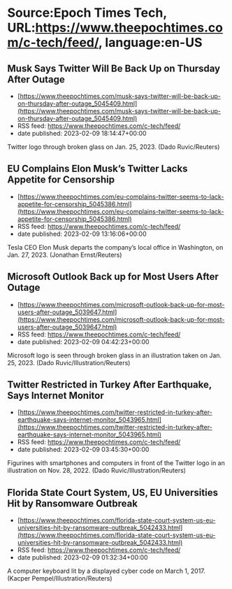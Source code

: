 # Source:Epoch Times Tech, URL:https://www.theepochtimes.com/c-tech/feed/, language:en-US

## Musk Says Twitter Will Be Back Up on Thursday After Outage
 - [https://www.theepochtimes.com/musk-says-twitter-will-be-back-up-on-thursday-after-outage_5045409.html](https://www.theepochtimes.com/musk-says-twitter-will-be-back-up-on-thursday-after-outage_5045409.html)
 - RSS feed: https://www.theepochtimes.com/c-tech/feed/
 - date published: 2023-02-09 18:14:47+00:00

Twitter logo through broken glass on Jan. 25, 2023. (Dado Ruvic/Reuters)

## EU Complains Elon Musk’s Twitter Lacks Appetite for Censorship
 - [https://www.theepochtimes.com/eu-complains-twitter-seems-to-lack-appetite-for-censorship_5045386.html](https://www.theepochtimes.com/eu-complains-twitter-seems-to-lack-appetite-for-censorship_5045386.html)
 - RSS feed: https://www.theepochtimes.com/c-tech/feed/
 - date published: 2023-02-09 13:16:06+00:00

Tesla CEO Elon Musk departs the company’s local office in Washington, on Jan. 27, 2023. (Jonathan Ernst/Reuters)

## Microsoft Outlook Back up for Most Users After Outage
 - [https://www.theepochtimes.com/microsoft-outlook-back-up-for-most-users-after-outage_5039647.html](https://www.theepochtimes.com/microsoft-outlook-back-up-for-most-users-after-outage_5039647.html)
 - RSS feed: https://www.theepochtimes.com/c-tech/feed/
 - date published: 2023-02-09 04:42:23+00:00

Microsoft logo is seen through broken glass in an illustration taken on Jan. 25, 2023. (Dado Ruvic/Illustration/Reuters)

## Twitter Restricted in Turkey After Earthquake, Says Internet Monitor
 - [https://www.theepochtimes.com/twitter-restricted-in-turkey-after-earthquake-says-internet-monitor_5043965.html](https://www.theepochtimes.com/twitter-restricted-in-turkey-after-earthquake-says-internet-monitor_5043965.html)
 - RSS feed: https://www.theepochtimes.com/c-tech/feed/
 - date published: 2023-02-09 03:45:30+00:00

Figurines with smartphones and computers in front of the Twitter logo in an illustration on Nov. 28, 2022. (Dado Ruvic/Illustration/Reuters)

## Florida State Court System, US, EU Universities Hit by Ransomware Outbreak
 - [https://www.theepochtimes.com/florida-state-court-system-us-eu-universities-hit-by-ransomware-outbreak_5042433.html](https://www.theepochtimes.com/florida-state-court-system-us-eu-universities-hit-by-ransomware-outbreak_5042433.html)
 - RSS feed: https://www.theepochtimes.com/c-tech/feed/
 - date published: 2023-02-09 01:32:34+00:00

A computer keyboard lit by a displayed cyber code on March 1, 2017. (Kacper Pempel/Illustration/Reuters)

